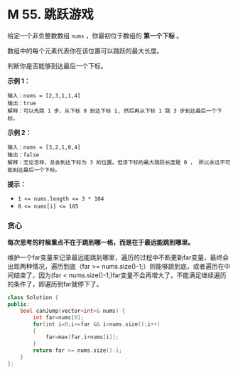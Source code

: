 # M 55. 跳跃游戏

给定一个非负整数数组 `nums` ，你最初位于数组的 **第一个下标** 。

数组中的每个元素代表你在该位置可以跳跃的最大长度。

判断你是否能够到达最后一个下标。

 

**示例 1：**

```
输入：nums = [2,3,1,1,4]
输出：true
解释：可以先跳 1 步，从下标 0 到达下标 1, 然后再从下标 1 跳 3 步到达最后一个下标。
```

**示例 2：**

```
输入：nums = [3,2,1,0,4]
输出：false
解释：无论怎样，总会到达下标为 3 的位置。但该下标的最大跳跃长度是 0 ， 所以永远不可能到达最后一个下标。
```

 

**提示：**

- `1 <= nums.length <= 3 * 104`
- `0 <= nums[i] <= 105`





### 贪心

**每次思考的时候重点不在于跳到哪一格，而是在于最远能跳到哪里。**

维护一个far变量来记录最远能跳到哪里，遍历的过程中不断更新far变量，最终会出现两种情况，遍历到底（far >= nums.size()-1;）则能够跳到底，或者遍历在中间结束了，因为(far < nums.size()-1;)far变量不会再增大了，不能满足继续遍历的条件了，即遍历到far就停下了。

```cpp
class Solution {
public:
    bool canJump(vector<int>& nums) {
        int far=nums[0];
        for(int i=0;i<=far && i<nums.size();i++)
        {
            far=max(far,i+nums[i]);
        }
        return far >= nums.size()-1;
    }
};
```



